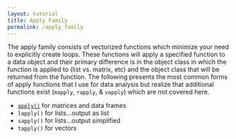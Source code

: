 ```yaml
---
layout: tutorial
title: Apply Family
permalink: /apply_family
---
```


The apply family consists of vectorized functions which minimize your need to explicitly create loops. These functions will apply a specified function to a data object and their primary difference is in the object class in which the function is applied to (list vs. matrix, etc) and the object class that will be returned from the function. The following presents the most common forms of apply functions that I use for data analysis but realize that additional functions exist (`mapply`, `rapply`, & `vapply`) which are not covered here.

- [`apply()`](http://uc-r.github.io/apply_function) for matrices and data frames
- `lapply()` for lists…output as list
- `sapply()` for lists…output simplified
- `tapply()` for vectors
